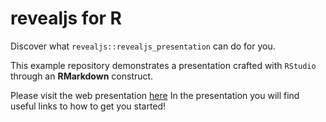 # revealjs for R
Discover what `revealjs::revealjs_presentation` can do for you.

This example repository demonstrates a presentation crafted with `RStudio` through an **RMarkdown** construct.

Please visit the web presentation [here](https://sdeboudt.github.io/revealjs/Revealjs.html)
In the presentation you will find useful links to how to get you started!
